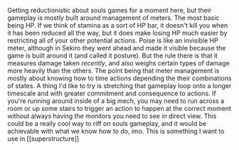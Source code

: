 Getting reductionistic about souls games for a moment here, but their gameplay is mostly built around management of meters. The most basic being HP. If we think of stamina as a sort of HP bar, it doesn't kill you when it has been reduced all the way, but it does make losing HP much easier by restricting all of your other potential actions. Poise is like an invisible HP meter, although in Sekiro they went ahead and made it visible because the game is built around it (and called it posture). But the rule there is that it measures damage taken _recently_, and also weighs certain types of damage more heavily than the others. The point being that meter management is mostly about knowing how to time actions depending the their combinations of states. A thing I'd like to try is stretching that gameplay loop onto a longer timescale and with greater commitment and consequence to actions. If you're running around inside of a big mech, you may need to run across a room or up some stairs to trigger an action to happen at the correct moment without always having the monitors you need to see in direct view. This could be a really cool way to riff on souls gameplay, and it would be achievable with what we know how to do, imo.
This is something I want to use in [[superstructure]]
